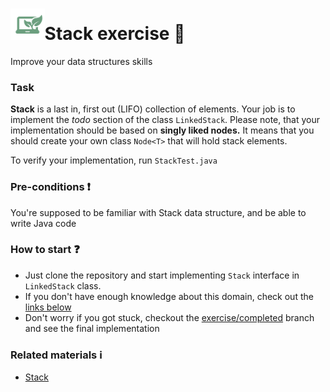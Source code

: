 # <img src="https://raw.githubusercontent.com/bobocode-projects/resources/master/image/logo_transparent_background.png" height=50/>Stack exercise :muscle:
Improve your data structures skills

### Task
**Stack** is a last in, first out (LIFO) collection of elements. Your job is to
implement the *todo* section of the class `LinkedStack`. Please note, that your implementation should be based on **singly
liked  nodes.** It means that you should create your own class `Node<T>` that will hold stack elements.

To verify your implementation, run `StackTest.java`

### Pre-conditions :heavy_exclamation_mark:
You're supposed to be familiar with Stack data structure, and be able to write Java code

### How to start :question:
* Just clone the repository and start implementing `Stack` interface in `LinkedStack` class.
* If you don't have enough knowledge about this domain, check out the [links below](#related-materials-information_source)
* Don't worry if you got stuck, checkout the [exercise/completed](https://github.com/bobocode-projects/java-fundamentals-course/tree/exercise/completed) branch and see the final implementation
 
### Related materials :information_source:
 * [Stack](https://en.wikipedia.org/wiki/Stack_(abstract_data_type))

